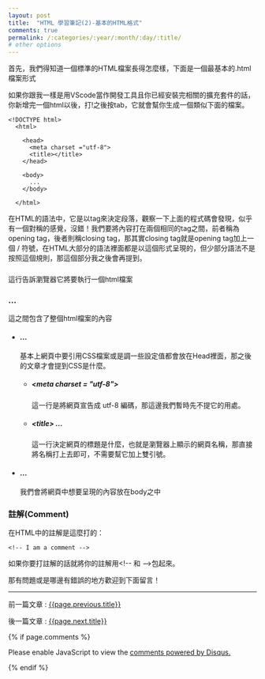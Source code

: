 ```yaml
---
layout: post
title:  "HTML 學習筆記(2)-基本的HTML格式"
comments: true
permalink: /:categories/:year/:month/:day/:title/
# other options
---
```


首先，我們得知道一個標準的HTML檔案長得怎麼樣，下面是一個最基本的.html檔案形式

如果你跟我一樣是用VScode當作開發工具且你已經安裝完相關的擴充套件的話，你新增完一個html以後，打!之後按tab，它就會幫你生成一個類似下面的檔案。


```
<!DOCTYPE html>
  <html>
  
    <head>
      <meta charset ="utf-8">
      <title></title>
    </head>
    
    <body>
      ...
    </body>
    
  </html>
```


在HTML的語法中，它是以tag來決定段落，觀察一下上面的程式碼會發現，似乎有一個對稱的感覺，沒錯！我們要將內容打在兩個相同的tag之間，前者稱為opening tag，後者則稱closing tag，那其實closing tag就是opening tag加上一個 / 符號，在HTML大部分的語法裡面都是以這個形式呈現的，但少部分語法不是按照這個規則，那這個部分我之後會再提到。

### <!DOCTYPE html>
這行告訴瀏覽器它將要執行一個html檔案


### <html> ... </html>
這之間包含了整個html檔案的內容

* #### <head> ... </head>
    基本上網頁中要引用CSS檔案或是調一些設定值都會放在Head裡面，那之後的文章才會提到CSS是什麼。

    * ##### \<meta charset = "utf-8">
        這一行是將網頁宣告成 utf-8 編碼，那這邊我們暫時先不提它的用處。
    * ##### \<title> ... </title>
        這一行決定網頁的標題是什麼，也就是瀏覽器上顯示的網頁名稱，那直接將名稱打上去即可，不需要幫它加上雙引號。
* #### <body> ... </body>
    我們會將網頁中想要呈現的內容放在body之中
    
### 註解(Comment)
在HTML中的註解是這麼打的：
```
<!-- I am a comment --> 
```
如果你要打註解的話就將你的註解用\<!-- 和 -->包起來。
    
那有問題或是哪邊有錯誤的地方歡迎到下面留言！

----

前一篇文章 : [{{page.previous.title}}]({{page.previous.url}})

後一篇文章 : [{{page.next.title}}]({{page.next.url}})

{% if page.comments %}
<div id="disqus_thread"></div>
<script>

/**
*  RECOMMENDED CONFIGURATION VARIABLES: EDIT AND UNCOMMENT THE SECTION BELOW TO INSERT DYNAMIC VALUES FROM YOUR PLATFORM OR CMS.
*  LEARN WHY DEFINING THESE VARIABLES IS IMPORTANT: https://disqus.com/admin/universalcode/#configuration-variables*/
/*
var disqus_config = function () {
this.page.url = PAGE_URL;  // Replace PAGE_URL with your page's canonical URL variable
this.page.identifier = PAGE_IDENTIFIER; // Replace PAGE_IDENTIFIER with your page's unique identifier variable
};
*/
(function() { // DON'T EDIT BELOW THIS LINE
var d = document, s = d.createElement('script');
s.src = 'https://dingdang827.disqus.com/embed.js';
s.setAttribute('data-timestamp', +new Date());
(d.head || d.body).appendChild(s);
})();
</script>
<noscript>Please enable JavaScript to view the <a href="https://disqus.com/?ref_noscript">comments powered by Disqus.</a></noscript>
                            
{% endif %}